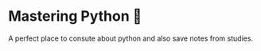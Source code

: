 # Mastering Python :snake:

A perfect place to consute about python and also save notes from studies.